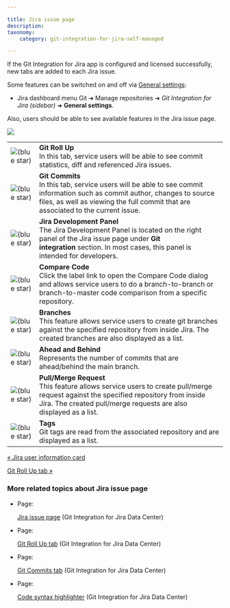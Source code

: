 ```yaml
---

title: Jira issue page
description:
taxonomy:
    category: git-integration-for-jira-self-managed

---
```

If the Git Integration for Jira app is configured and licensed successfully, new tabs are added to each Jira issue.

Some features can be switched on and off via [General settings](/wiki/spaces/GIJDC/pages/1930398111):

*   Jira dashboard menu Git ➜ Manage repositories ➜ _Git Integration for Jira (sidebar)_ ➜ **General settings**.



Also, users should be able to see available features in the Jira issue page.

![](https://bigbrassband.atlassian.net/wiki/download/attachments/1930398870/gitserver-jira-issue-page-sample.png?version=1&modificationDate=1630642910535&cacheVersion=1&api=v2)

|     |     |
| --- | --- |
| ![(blue star)](/wiki/s/-1639011364/6452/8b4898d3c114827e64ec143b4fa79bb76a6cfa5b/_/images/icons/emoticons/star_blue.png) | **Git Roll Up**  <br>In this tab, service users will be able to see commit statistics, diff and referenced Jira issues. |
| ![(blue star)](/wiki/s/-1639011364/6452/8b4898d3c114827e64ec143b4fa79bb76a6cfa5b/_/images/icons/emoticons/star_blue.png) | **Git Commits**  <br>In this tab, service users will be able to see commit information such as commit author, changes to source files, as well as viewing the full commit that are associated to the current issue. |
| ![(blue star)](/wiki/s/-1639011364/6452/8b4898d3c114827e64ec143b4fa79bb76a6cfa5b/_/images/icons/emoticons/star_blue.png) | **Jira Development Panel**  <br>The Jira Development Panel is located on the right panel of the Jira issue page under **Git integration** section. In most cases, this panel is intended for developers. |
| ![(blue star)](/wiki/s/-1639011364/6452/8b4898d3c114827e64ec143b4fa79bb76a6cfa5b/_/images/icons/emoticons/star_blue.png) | **Compare Code**  <br>Click the label link to open the Compare Code dialog and allows service users to do a branch-to-branch or branch-to-master code comparison from a specific repository. |
| ![(blue star)](/wiki/s/-1639011364/6452/8b4898d3c114827e64ec143b4fa79bb76a6cfa5b/_/images/icons/emoticons/star_blue.png) | **Branches**  <br>This feature allows service users to create git branches against the specified repository from inside Jira. The created branches are also displayed as a list. |
| ![(blue star)](/wiki/s/-1639011364/6452/8b4898d3c114827e64ec143b4fa79bb76a6cfa5b/_/images/icons/emoticons/star_blue.png) | **Ahead and Behind**  <br>Represents the number of commits that are ahead/behind the main branch. |
| ![(blue star)](/wiki/s/-1639011364/6452/8b4898d3c114827e64ec143b4fa79bb76a6cfa5b/_/images/icons/emoticons/star_blue.png) | **Pull/Merge Request**  <br>This feature allows service users to create pull/merge request against the specified repository from inside Jira. The created pull/merge requests are also displayed as a list. |
| ![(blue star)](/wiki/s/-1639011364/6452/8b4898d3c114827e64ec143b4fa79bb76a6cfa5b/_/images/icons/emoticons/star_blue.png) | **Tags**  <br>Git tags are read from the associated repository and are displayed as a list. |

[« Jira user information card](/wiki/spaces/GIJDC/pages/1930398841/Jira+user+information+card)

[Git Roll Up tab »](/wiki/spaces/GIJDC/pages/1930398901/Git+Roll+Up+tab)

### More related topics about Jira issue page

*   Page:

    [Jira issue page](/wiki/spaces/GIJDC/pages/1930398870/Jira+issue+page) (Git Integration for Jira Data Center)

*   Page:

    [Git Roll Up tab](/wiki/spaces/GIJDC/pages/1930398901/Git+Roll+Up+tab) (Git Integration for Jira Data Center)

*   Page:

    [Git Commits tab](/wiki/spaces/GIJDC/pages/1930398950/Git+Commits+tab) (Git Integration for Jira Data Center)

*   Page:

    [Code syntax highlighter](/wiki/spaces/GIJDC/pages/1930398989/Code+syntax+highlighter) (Git Integration for Jira Data Center)